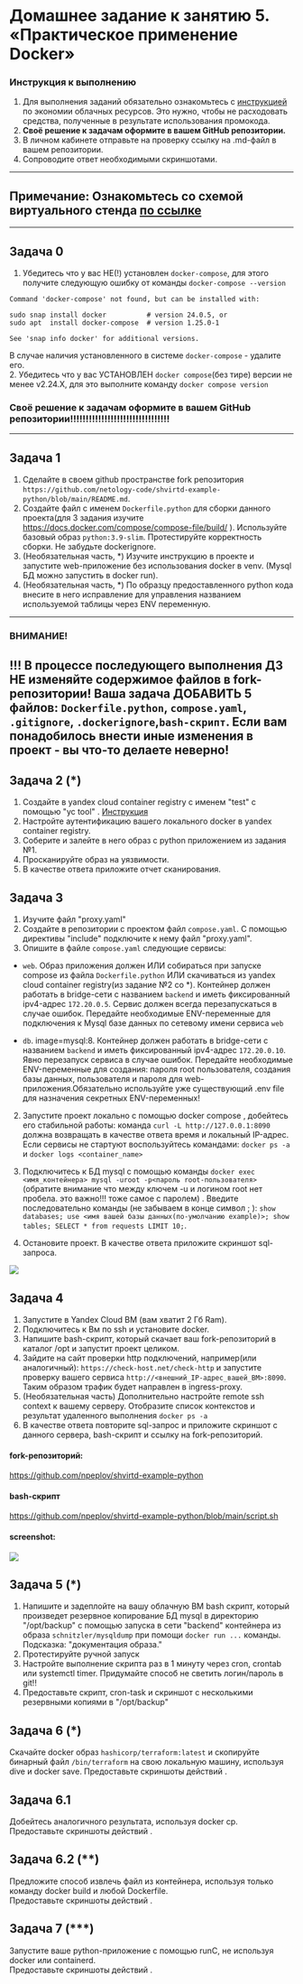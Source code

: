 # Домашнее задание к занятию 5. «Практическое применение Docker»

### Инструкция к выполнению

1. Для выполнения заданий обязательно ознакомьтесь с [инструкцией](https://github.com/netology-code/devops-materials/blob/master/cloudwork.MD) по экономии облачных ресурсов. Это нужно, чтобы не расходовать средства, полученные в результате использования промокода.
2. **Своё решение к задачам оформите в вашем GitHub репозитории.**
3. В личном кабинете отправьте на проверку ссылку на .md-файл в вашем репозитории.
4. Сопроводите ответ необходимыми скриншотами.

---

## Примечание: Ознакомьтесь со схемой виртуального стенда [по ссылке](https://github.com/netology-code/shvirtd-example-python/blob/main/schema.pdf)

---

## Задача 0

1. Убедитесь что у вас НЕ(!) установлен `docker-compose`, для этого получите следующую ошибку от команды `docker-compose --version`

```
Command 'docker-compose' not found, but can be installed with:

sudo snap install docker          # version 24.0.5, or
sudo apt  install docker-compose  # version 1.25.0-1

See 'snap info docker' for additional versions.
```

В случае наличия установленного в системе `docker-compose` - удалите его.  
2. Убедитесь что у вас УСТАНОВЛЕН `docker compose`(без тире) версии не менее v2.24.X, для это выполните команду `docker compose version`

### **Своё решение к задачам оформите в вашем GitHub репозитории!!!!!!!!!!!!!!!!!!!!!!!!!!!!!!!!**

---

## Задача 1

1. Сделайте в своем github пространстве fork репозитория `https://github.com/netology-code/shvirtd-example-python/blob/main/README.md`.
2. Создайте файл с именем `Dockerfile.python` для сборки данного проекта(для 3 задания изучите https://docs.docker.com/compose/compose-file/build/ ). Используйте базовый образ `python:3.9-slim`. Протестируйте корректность сборки. Не забудьте dockerignore.
3. (Необязательная часть, \*) Изучите инструкцию в проекте и запустите web-приложение без использования docker в venv. (Mysql БД можно запустить в docker run).
4. (Необязательная часть, \*) По образцу предоставленного python кода внесите в него исправление для управления названием используемой таблицы через ENV переменную.

---

### ВНИМАНИЕ!

## !!! В процессе последующего выполнения ДЗ НЕ изменяйте содержимое файлов в fork-репозитории! Ваша задача ДОБАВИТЬ 5 файлов: `Dockerfile.python`, `compose.yaml`, `.gitignore`, `.dockerignore`,`bash-скрипт`. Если вам понадобилось внести иные изменения в проект - вы что-то делаете неверно!

## Задача 2 (\*)

1. Создайте в yandex cloud container registry с именем "test" с помощью "yc tool" . [Инструкция](https://cloud.yandex.ru/ru/docs/container-registry/quickstart/?from=int-console-help)
2. Настройте аутентификацию вашего локального docker в yandex container registry.
3. Соберите и залейте в него образ с python приложением из задания №1.
4. Просканируйте образ на уязвимости.
5. В качестве ответа приложите отчет сканирования.

## Задача 3

1. Изучите файл "proxy.yaml"
2. Создайте в репозитории с проектом файл `compose.yaml`. С помощью директивы "include" подключите к нему файл "proxy.yaml".
3. Опишите в файле `compose.yaml` следующие сервисы:

- `web`. Образ приложения должен ИЛИ собираться при запуске compose из файла `Dockerfile.python` ИЛИ скачиваться из yandex cloud container registry(из задание №2 со \*). Контейнер должен работать в bridge-сети с названием `backend` и иметь фиксированный ipv4-адрес `172.20.0.5`. Сервис должен всегда перезапускаться в случае ошибок.
  Передайте необходимые ENV-переменные для подключения к Mysql базе данных по сетевому имени сервиса `web`

- `db`. image=mysql:8. Контейнер должен работать в bridge-сети с названием `backend` и иметь фиксированный ipv4-адрес `172.20.0.10`. Явно перезапуск сервиса в случае ошибок. Передайте необходимые ENV-переменные для создания: пароля root пользователя, создания базы данных, пользователя и пароля для web-приложения.Обязательно используйте уже существующий .env file для назначения секретных ENV-переменных!

2. Запустите проект локально с помощью docker compose , добейтесь его стабильной работы: команда `curl -L http://127.0.0.1:8090` должна возвращать в качестве ответа время и локальный IP-адрес. Если сервисы не стартуют воспользуйтесь командами: `docker ps -a ` и `docker logs <container_name>`

3. Подключитесь к БД mysql с помощью команды `docker exec <имя_контейнера> mysql -uroot -p<пароль root-пользователя>`(обратите внимание что между ключем -u и логином root нет пробела. это важно!!! тоже самое с паролем) . Введите последовательно команды (не забываем в конце символ ; ): `show databases; use <имя вашей базы данных(по-умолчанию example)>; show tables; SELECT * from requests LIMIT 10;`.

4. Остановите проект. В качестве ответа приложите скриншот sql-запроса.

<img src="task3-3.png">

## Задача 4

1. Запустите в Yandex Cloud ВМ (вам хватит 2 Гб Ram).
2. Подключитесь к Вм по ssh и установите docker.
3. Напишите bash-скрипт, который скачает ваш fork-репозиторий в каталог /opt и запустит проект целиком.
4. Зайдите на сайт проверки http подключений, например(или аналогичный): `https://check-host.net/check-http` и запустите проверку вашего сервиса `http://<внешний_IP-адрес_вашей_ВМ>:8090`. Таким образом трафик будет направлен в ingress-proxy.
5. (Необязательная часть) Дополнительно настройте remote ssh context к вашему серверу. Отобразите список контекстов и результат удаленного выполнения `docker ps -a`
6. В качестве ответа повторите sql-запрос и приложите скриншот с данного сервера, bash-скрипт и ссылку на fork-репозиторий.

#### fork-репозиторий:

https://github.com/npeplov/shvirtd-example-python

#### bash-скрипт

https://github.com/npeplov/shvirtd-example-python/blob/main/script.sh

#### screenshot:

<img src="task4.png">

## Задача 5 (\*)

1. Напишите и задеплойте на вашу облачную ВМ bash скрипт, который произведет резервное копирование БД mysql в директорию "/opt/backup" с помощью запуска в сети "backend" контейнера из образа `schnitzler/mysqldump` при помощи `docker run ...` команды. Подсказка: "документация образа."
2. Протестируйте ручной запуск
3. Настройте выполнение скрипта раз в 1 минуту через cron, crontab или systemctl timer. Придумайте способ не светить логин/пароль в git!!
4. Предоставьте скрипт, cron-task и скриншот с несколькими резервными копиями в "/opt/backup"

## Задача 6 (\*)

Скачайте docker образ `hashicorp/terraform:latest` и скопируйте бинарный файл `/bin/terraform` на свою локальную машину, используя dive и docker save.
Предоставьте скриншоты действий .

## Задача 6.1

Добейтесь аналогичного результата, используя docker cp.  
Предоставьте скриншоты действий .

## Задача 6.2 (\*\*)

Предложите способ извлечь файл из контейнера, используя только команду docker build и любой Dockerfile.  
Предоставьте скриншоты действий .

## Задача 7 (\*\*\*)

Запустите ваше python-приложение с помощью runC, не используя docker или containerd.  
Предоставьте скриншоты действий .
